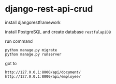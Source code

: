 # django-rest-api-crud

install djangorestframework

install PostgreSQL and create database `restfulapiDB`

run command
```
python manage.py migrate
python manage.py runserver
```
got to 
```
http://127.0.0.1:8000/api/document/
http://127.0.0.1:8000/api/employee/
```
